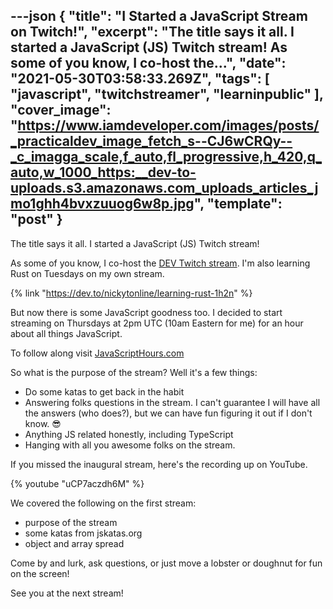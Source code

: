 ---json
{
  "title": "I Started a JavaScript Stream on Twitch!",
  "excerpt": "The title says it all. I started a JavaScript (JS) Twitch stream!  As some of you know, I co-host the...",
  "date": "2021-05-30T03:58:33.269Z",
  "tags": [
    "javascript",
    "twitchstreamer",
    "learninpublic"
  ],
  "cover_image": "https://www.iamdeveloper.com/images/posts/_practicaldev_image_fetch_s--CJ6wCRQy--_c_imagga_scale,f_auto,fl_progressive,h_420,q_auto,w_1000_https:__dev-to-uploads.s3.amazonaws.com_uploads_articles_jmo1ghh4bvxzuuog6w8p.jpg",
  "template": "post"
}
---

The title says it all. I started a JavaScript (JS) Twitch stream!

As some of you know, I co-host the [DEV Twitch stream](https://twitch.tv/thepracticaldev). I'm also learning Rust on Tuesdays on my own stream.

{% link "https://dev.to/nickytonline/learning-rust-1h2n" %}

But now there is some JavaScript goodness too. I decided to start streaming on Thursdays at 2pm UTC (10am Eastern for me) for an hour about all things JavaScript.

To follow along visit [JavaScriptHours.com](https://JavaScriptHours.com)

So what is the purpose of the stream? Well it's a few things:
* Do some katas to get back in the habit
* Answering folks questions in the stream. I can't guarantee I will have all the answers (who does?), but we can have fun figuring it out if I don't know. 😎
* Anything JS related honestly, including TypeScript
* Hanging with all you awesome folks on the stream.

If you missed the inaugural stream, here's the recording up on YouTube.

{% youtube "uCP7aczdh6M" %}

We covered the following on the first stream:
* purpose of the stream
* some katas from jskatas.org
* object and array spread

Come by and lurk, ask questions, or just move a lobster or doughnut for fun on the screen!

See you at the next stream!
